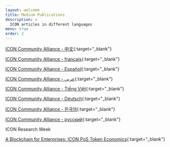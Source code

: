 ```yaml
---
layout: welcome
title: Medium Publications
description: >
  ICON articles in different languages
menu: true
order: 2
---
```




[ICON Community Alliance - 中文](https://www.medium.com/hx57chinese){:target="_blank"}


[ICON Community Alliance - français](https://www.medium.com/hx57french){:target="_blank"}


[ICON Community Alliance - Español](https://www.medium.com/hx57spanish){:target="_blank"}


[ICON Community Alliance - عربى](https://medium.com/@hx57arabia){:target="_blank"}


[ICON Community Alliance - Tiếng Việt](https://medium.com/hx57vietnamese){:target="_blank"}


[ICON Community Alliance - Deutsch](https://medium.com/hx57german){:target="_blank"}


[ICON Community Alliance - 한국어](https://medium.com/deblock-korea/x-21adaecdc6aa){:target="_blank"}


[ICON Community Alliance - русский](https://medium.com/@51023022vera/x-ef8d16a395f2){:target="_blank"}




<p class="message"> ICON Research Week </p>

[A Blockchain for Enterprises: ICON PoS Token Economics](https://medium.com/@hellopanel/a-blockchain-for-enterprises-icon-pos-token-economics-e7e94384a90b){:target="_blank"}



